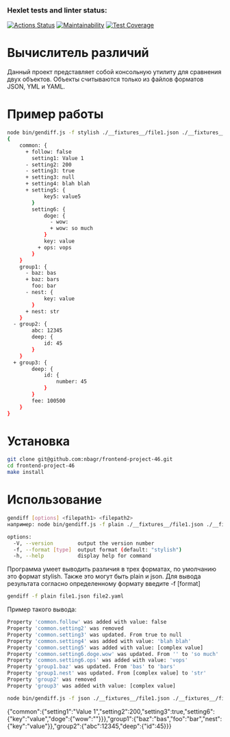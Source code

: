 ### Hexlet tests and linter status:
[![Actions Status](https://github.com/YaroslavDudin/frontend-project-46/actions/workflows/hexlet-check.yml/badge.svg)](https://github.com/YaroslavDudin/frontend-project-46/actions)
[![Maintainability](https://api.codeclimate.com/v1/badges/4a8fdd535f69a4145138/maintainability)](https://codeclimate.com/github/YaroslavDudin/frontend-project-46/maintainability)
[![Test Coverage](https://api.codeclimate.com/v1/badges/4a8fdd535f69a4145138/test_coverage)](https://codeclimate.com/github/YaroslavDudin/frontend-project-46/test_coverage)


# Вычислитель различий

Данный проект представляет собой консольную утилиту для сравнения двух объектов. Объекты считываются только из файлов форматов JSON, YML и YAML.

# Пример работы
```bash
node bin/gendiff.js -f stylish ./__fixtures__/file1.json ./__fixtures__/file2.json
{
    common: {
      + follow: false
        setting1: Value 1
      - setting2: 200
      - setting3: true
      + setting3: null
      + setting4: blah blah
      + setting5: {
            key5: value5
        }
        setting6: {
            doge: {
              - wow:
              + wow: so much
            }
            key: value
          + ops: vops
        }
    }
    group1: {
      - baz: bas
      + baz: bars
        foo: bar
      - nest: {
            key: value
        }
      + nest: str
    }
  - group2: {
        abc: 12345
        deep: {
            id: 45
        }
    }
  + group3: {
        deep: {
            id: {
                number: 45
            }
        }
        fee: 100500
    }
}
```
# Установка

```bash
git clone git@github.com:nbagr/frontend-project-46.git
cd frontend-project-46
make install
```

# Использование

```bash
gendiff [options] <filepath1> <filepath2>
например: node bin/gendiff.js -f plain ./__fixtures__/file1.json ./__fixtures__/file2.json
```

```bash
options:
  -V, --version        output the version number
  -f, --format [type]  output format (default: "stylish")
  -h, --help           display help for command
```

Программа умеет выводить различия в трех форматах, по умолчанию это формат stylish. Также это могут быть plain и json. Для вывода результата согласно определенному формату введите -f [format]

```bash
gendiff -f plain file1.json file2.yaml
```

Пример такого вывода:
```bash
Property 'common.follow' was added with value: false
Property 'common.setting2' was removed
Property 'common.setting3' was updated. From true to null
Property 'common.setting4' was added with value: 'blah blah'
Property 'common.setting5' was added with value: [complex value]
Property 'common.setting6.doge.wow' was updated. From '' to 'so much'
Property 'common.setting6.ops' was added with value: 'vops'
Property 'group1.baz' was updated. From 'bas' to 'bars'
Property 'group1.nest' was updated. From [complex value] to 'str'
Property 'group2' was removed
Property 'group3' was added with value: [complex value]
```

```bash
node bin/gendiff.js -f json ./__fixtures__/file1.json ./__fixtures__/file2.json
```
{"common":{"setting1":"Value 1","setting2":200,"setting3":true,"setting6":{"key":"value","doge":{"wow":""}}},"group1":{"baz":"bas","foo":"bar","nest":{"key":"value"}},"group2":{"abc":12345,"deep":{"id":45}}}
```